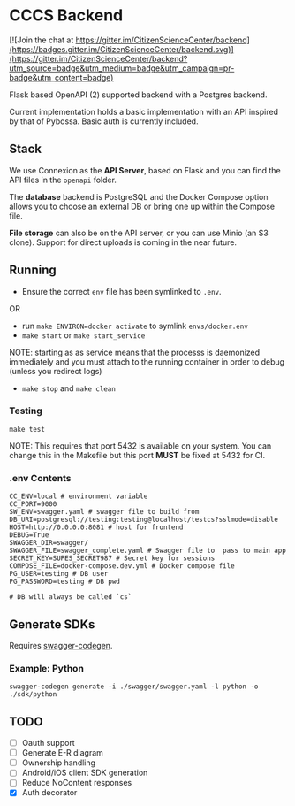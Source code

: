 # CCCS Backend

[![Join the chat at https://gitter.im/CitizenScienceCenter/backend](https://badges.gitter.im/CitizenScienceCenter/backend.svg)](https://gitter.im/CitizenScienceCenter/backend?utm_source=badge&utm_medium=badge&utm_campaign=pr-badge&utm_content=badge)

Flask based OpenAPI (2) supported backend with a Postgres backend.

Current implementation holds a basic implementation with an API inspired by that of Pybossa. Basic auth is currently included.

## Stack

We use Connexion as the **API Server**, based on Flask and you can find the API files in the `openapi` folder.

The **database** backend is PostgreSQL and the Docker Compose option allows you to choose an external DB or bring one up within the Compose file.

**File storage** can also be on the API server, or you can use Minio (an S3 clone). Support for direct uploads is coming in the near future.

## Running

* Ensure the correct `env` file has been symlinked to `.env`.

OR

* run `make ENVIRON=docker activate` to symlink `envs/docker.env`
* `make start` or `make start_service`

NOTE: starting as as service means that the processs is daemonized immediately and you must attach to the running container in order to debug (unless you redirect logs)

* `make stop` and `make clean`

### Testing

`make test`

NOTE: This requires that port 5432 is available on your system. You can change this in the Makefile but this port **MUST** be fixed at 5432 for CI.


### .env Contents

```env
CC_ENV=local # environment variable
CC_PORT=9000 
SW_ENV=swagger.yaml # swagger file to build from
DB_URI=postgresql://testing:testing@localhost/testcs?sslmode=disable
HOST=http://0.0.0.0:8081 # host for frontend
DEBUG=True
SWAGGER_DIR=swagger/
SWAGGER_FILE=swagger_complete.yaml # Swagger file to  pass to main app
SECRET_KEY=SUPES_SECRET987 # Secret key for sessions
COMPOSE_FILE=docker-compose.dev.yml # Docker compose file
PG_USER=testing # DB user
PG_PASSWORD=testing # DB pwd

# DB will always be called `cs`
```

## Generate SDKs

Requires [swagger-codegen](https://swagger.io/swagger-codegen/).

### Example: Python

`swagger-codegen generate -i ./swagger/swagger.yaml -l python -o ./sdk/python`

## TODO

* [ ] Oauth support
* [ ] Generate E-R diagram
* [ ] Ownership handling
* [ ] Android/iOS client SDK generation
* [ ] Reduce NoContent responses
* [x] Auth decorator
